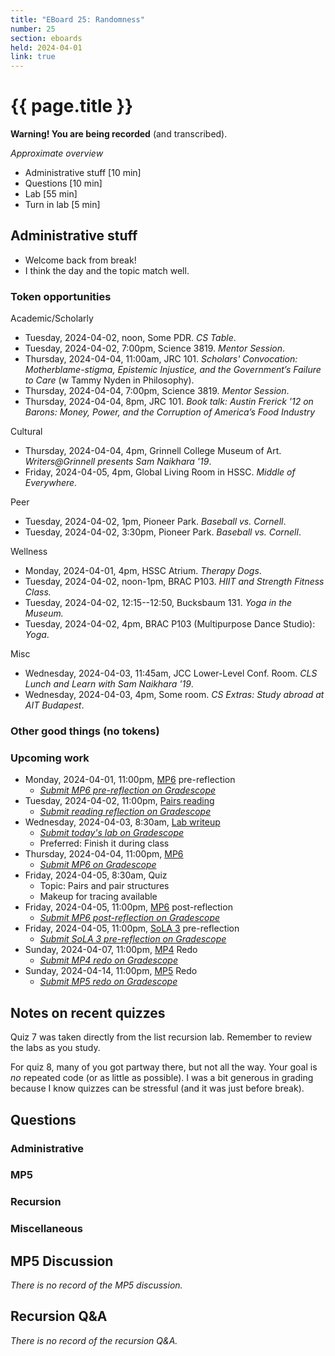 ```yaml
---
title: "EBoard 25: Randomness"
number: 25
section: eboards
held: 2024-04-01
link: true
---
```

# {{ page.title }}

**Warning! You are being recorded** (and transcribed).

_Approximate overview_

* Administrative stuff [10 min]
* Questions [10 min]
* Lab [55 min]
* Turn in lab [5 min]

Administrative stuff
--------------------

* Welcome back from break!
* I think the day and the topic match well.

### Token opportunities

Academic/Scholarly

* Tuesday, 2024-04-02, noon, Some PDR.
  _CS Table_.
* Tuesday, 2024-04-02, 7:00pm, Science 3819.
  _Mentor Session_.
* Thursday, 2024-04-04, 11:00am, JRC 101.
  _Scholars' Convocation: Motherblame-stigma, Epistemic Injustice, and the Government’s Failure to Care_ (w Tammy Nyden in Philosophy).
* Thursday, 2024-04-04, 7:00pm, Science 3819.
  _Mentor Session_.
* Thursday, 2024-04-04, 8pm, JRC 101.
  _Book talk: Austin Frerick '12 on Barons: Money, Power, and the Corruption of America’s Food Industry_

Cultural

* Thursday, 2024-04-04, 4pm, Grinnell College Museum of Art.
  _Writers@Grinnell presents Sam Naikhara '19_.
* Friday, 2024-04-05, 4pm, Global Living Room in HSSC.
  _Middle of Everywhere._

Peer

* Tuesday, 2024-04-02, 1pm, Pioneer Park.
  _Baseball vs. Cornell_.
* Tuesday, 2024-04-02, 3:30pm, Pioneer Park.
  _Baseball vs. Cornell_.

Wellness

* Monday, 2024-04-01, 4pm, HSSC Atrium.
  _Therapy Dogs_.
* Tuesday, 2024-04-02, noon-1pm, BRAC P103.
  _HIIT and Strength Fitness Class._
* Tuesday, 2024-04-02, 12:15--12:50, Bucksbaum 131.
  _Yoga in the Museum._
* Tuesday, 2024-04-02, 4pm, BRAC P103 (Multipurpose Dance Studio):
  _Yoga_.

Misc

* Wednesday, 2024-04-03, 11:45am, JCC Lower-Level Conf. Room.
  _CLS Lunch and Learn with Sam Naikhara '19_.
* Wednesday, 2024-04-03, 4pm, Some room.
  _CS Extras: Study abroad at AIT Budapest_.

### Other good things (no tokens)

### Upcoming work

* Monday, 2024-04-01, 11:00pm, [MP6](../mps/mp06) pre-reflection
    * [_Submit MP6 pre-reflection on Gradescope_](https://www.gradescope.com/courses/690100/assignments/4217838/)
* Tuesday, 2024-04-02, 11:00pm, [Pairs reading](../readings/pairs)
    * [_Submit reading reflection on Gradescope_](https://www.gradescope.com/courses/690100/assignments/4248425/)
* Wednesday, 2024-04-03, 8:30am, [Lab writeup](../labs/...)
    * [_Submit today's lab on Gradescope_](...)
    * Preferred: Finish it during class
* Thursday, 2024-04-04, 11:00pm, [MP6](../mps/mp06)
    * [_Submit MP6 on Gradescope_](https://www.gradescope.com/courses/690100/assignments/4217671/)
* Friday, 2024-04-05, 8:30am, Quiz
    * Topic: Pairs and pair structures
    * Makeup for tracing available
* Friday, 2024-04-05, 11:00pm, [MP6](../mps/mp06) post-reflection
    * [_Submit MP6 post-reflection on Gradescope_](https://www.gradescope.com/courses/690100/assignments/4217839)
* Friday, 2024-04-05, 11:00pm, [SoLA 3](../las) pre-reflection
    * [_Submit SoLA 3 pre-reflection on Gradescope_](https://www.gradescope.com/courses/690100/assignments/4248181)
* Sunday, 2024-04-07, 11:00pm, [MP4](../mps/mp04) Redo
    * [_Submit MP4 redo on Gradescope_](https://www.gradescope.com/courses/690100/assignments/4217681)
* Sunday, 2024-04-14, 11:00pm, [MP5](../mps/mp05) Redo
    * [_Submit MP5 redo on Gradescope_](https://www.gradescope.com/courses/690100/assignments/4248212)

Notes on recent quizzes
-----------------------

Quiz 7 was taken directly from the list recursion lab. Remember to
review the labs as you study.

For quiz 8, many of you got partway there, but not all the way.
Your goal is *no* repeated code (or as little as possible). I was
a bit generous in grading because I know quizzes can be stressful
(and it was just before break).


Questions
---------

### Administrative

### MP5

### Recursion

### Miscellaneous

MP5 Discussion
--------------

_There is no record of the MP5 discussion._

Recursion Q&A
-------------

_There is no record of the recursion Q&A._

